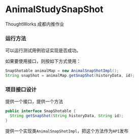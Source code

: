 # AnimalStudySnapShot

ThoughtWorks 成都内推作业

### 运行方法

可以运行测试用例验证实现是否成功。

如果要使用接口，则按如下方式使用：
```java
SnapShotable animalMap = new AnimalSnapShotImpl();
String snapShot = animalMap.getSnapShot(historyData, id);
```

### 项目接口设计

提供一个接口，提供一个方法
```java
public interface SnapShotable {
  String getSnapShot(String historyData, String id);
}
```
提供一个实现类`AnimalSnapShotImpl`，把这个方法作为`API`发布